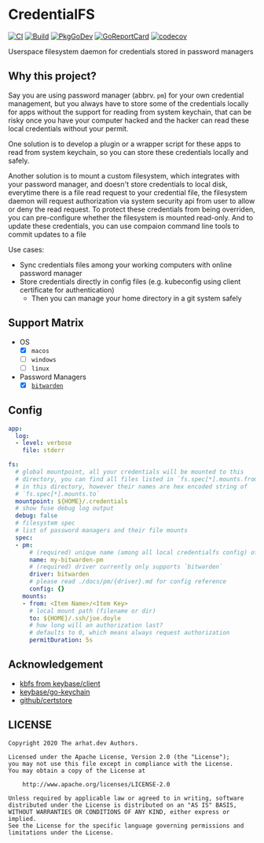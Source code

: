 # CredentialFS

[![CI](https://github.com/arhat-dev/credentialfs/workflows/CI/badge.svg)](https://github.com/arhat-dev/credentialfs/actions?query=workflow%3ACI)
[![Build](https://github.com/arhat-dev/credentialfs/workflows/Build/badge.svg)](https://github.com/arhat-dev/credentialfs/actions?query=workflow%3ABuild)
[![PkgGoDev](https://pkg.go.dev/badge/arhat.dev/credentialfs)](https://pkg.go.dev/arhat.dev/credentialfs)
[![GoReportCard](https://goreportcard.com/badge/arhat.dev/credentialfs)](https://goreportcard.com/report/arhat.dev/credentialfs)
[![codecov](https://codecov.io/gh/arhat-dev/credentialfs/branch/master/graph/badge.svg)](https://codecov.io/gh/arhat-dev/credentialfs)

Userspace filesystem daemon for credentials stored in password managers

## Why this project?

Say you are using password manager (abbrv. `pm`) for your own credential management, but you always have to store some of the credentials locally for apps without the support for reading from system keychain, that can be risky once you have your computer hacked and the hacker can read these local credentials without your permit.

One solution is to develop a plugin or a wrapper script for these apps to read from system keychain, so you can store these credentials locally and safely.

Another solution is to mount a custom filesystem, which integrates with your password manager, and doesn't store credentials to local disk, everytime there is a file read request to your credential file, the filesystem daemon will request authorization via system security api from user to allow or deny the  read request. To protect these credentials from being overriden, you can pre-configure whether the filesystem is mounted read-only. And to update these credentials, you can use compaion command line tools to commit updates to a file

Use cases:

- Sync credentials files among your working computers with online password manager
- Store credentials directly in config files (e.g. kubeconfig using client certificate for authentication)
  - Then you can manage your home directory in a git system safely

## Support Matrix

- OS
  - [x] `macos`
  - [ ] `windows`
  - [ ] `linux`
- Password Managers
  - [x] [`bitwarden`](./docs/pm/bitwarden.md)

## Config

```yaml
app:
  log:
  - level: verbose
    file: stderr

fs:
  # global mountpoint, all your credentials will be mounted to this
  # directory, you can find all files listed in `fs.spec[*].mounts.from`
  # in this directory, however their names are hex encoded string of
  # `fs.spec[*].mounts.to`
  mountpoint: ${HOME}/.credentials
  # show fuse debug log output
  debug: false
  # filesystem spec
  # list of password managers and their file mounts
  spec:
  - pm:
      # (required) unique name (among all local credentialfs config) of this password manager config
      name: my-bitwarden-pm
      # (required) driver currently only supports `bitwarden`
      driver: bitwarden
      # please read ./docs/pm/{driver}.md for config reference
      config: {}
    mounts:
    - from: <Item Name>/<Item Key>
      # local mount path (filename or dir)
      to: ${HOME}/.ssh/joe.doyle
      # how long will an authorization last?
      # defaults to 0, which means always request authorization
      permitDuration: 5s
```

## Acknowledgement

- [kbfs from keybase/client](https://github.com/keybase/client/blob/master/go/kbfs)
- [keybase/go-keychain](https://github.com/keybase/go-keychain)
- [github/certstore](https://github.com/github/certstore)

## LICENSE

```text
Copyright 2020 The arhat.dev Authors.

Licensed under the Apache License, Version 2.0 (the "License");
you may not use this file except in compliance with the License.
You may obtain a copy of the License at

    http://www.apache.org/licenses/LICENSE-2.0

Unless required by applicable law or agreed to in writing, software
distributed under the License is distributed on an "AS IS" BASIS,
WITHOUT WARRANTIES OR CONDITIONS OF ANY KIND, either express or implied.
See the License for the specific language governing permissions and
limitations under the License.
```
